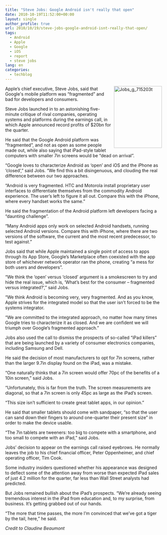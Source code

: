 ```yaml
---
title: "Steve Jobs: Google Android isn't really that open"
date: 2010-10-19T11:52:00+00:00
layout: single
author_profile: true
url: 2010/10/19/steve-jobs-google-android-isnt-really-that-open/
tags:
  - Android
  - Apple
  - Google
  - iOS
  - report
  - steve jobs
lang: en
categories: 
  - techblog
---
```

[<img title="Jobs_g_715203t" border="0" alt="Jobs_g_715203t" align="right" src="http://lh3.ggpht.com/_vaUVXcmC3OI/TL1_fVK0e2I/AAAAAAAACuw/I2Fl8moxCg0/Jobs_g_715203t_thumb%5B3%5D.jpg?imgmax=800" width="154" height="199" />](http://lh3.ggpht.com/_vaUVXcmC3OI/TL1_dyM2ApI/AAAAAAAACus/K9wZ_3AaZN4/s1600-h/Jobs_g_715203t%5B5%5D.jpg)Apple’s chief executive, Steve Jobs, said that Google's mobile platform was “fragmented” and bad for developers and consumers.

Steve Jobs launched in to an astonishing five-minute critique of rival companies, operating systems and platforms during the earnings call, in which Apple announced record profits of $20bn for the quarter.

He said that the Google Android platform was “fragmented”, and not as open as some people made out, while also saying that iPad-style tablet computers with smaller 7in screens would be “dead on arrival”.

“Google loves to characterize Android as ‘open’ and iOS and the iPhone as ‘closed’,” said Jobs. “We find this a bit disingenuous, and clouding the real difference between our two approaches.

“Android is very fragmented. HTC and Motorola install proprietary user interfaces to differentiate themselves from the commodity Android experience. The user’s left to figure it all out. Compare this with the iPhone, where every handset works the same.”

He said the fragmentation of the Android platform left developers facing a “daunting challenge”.

“Many Android apps only work on selected Android handsets, running selected Android versions. Compare this with iPhone, where there are two versions of the software, the current and the most recent predecessor, to test against.”

Jobs said that while Apple maintained a single point of access to apps through its App Store, Google’s Marketplace often coexisted with the app store of whichever network operator ran the phone, creating “a mess for both users and developers”.

“We think the ‘open’ versus ‘closed’ argument is a smokescreen to try and hide the real issue, which is, ‘What’s best for the consumer – fragmented versus integrated?’,” said Jobs.

“We think Android is becoming very, very fragmented. And as you know, Apple strives for the integrated model so that the user isn’t forced to be the systems integrator.

“We are committed to the integrated approach, no matter how many times Google tries to characterize it as closed. And we are confident we will triumph over Google’s fragmented approach.”

Jobs also used the call to dismiss the prospects of so-called “iPad killers” that are being launched by a variety of consumer electronics companies, including Samsung and Dell.

He said the decision of most manufacturers to opt for 7in screens, rather than the larger 9.7in display found on the iPad, was a mistake.

“One naturally thinks that a 7in screen would offer 70pc of the benefits of a 10in screen,” said Jobs.

“Unfortunately, this is far from the truth. The screen measurements are diagonal, so that a 7in screen is only 45pc as large as the iPad’s screen.

“This size isn’t sufficient to create great tablet apps, in our opinion.”

He said that smaller tablets should come with sandpaper, “so that the user can sand down their fingers to around one-quarter their present size” in order to make the device usable.

“The 7in tablets are tweeners: too big to compete with a smartphone, and too small to compete with an iPad,” said Jobs.

Jobs’ decision to appear on the earnings call raised eyebrows. He normally leaves the job to his chief financial officer, Peter Oppenheimer, and chief operating officer, Tim Cook.

Some industry insiders questioned whether his appearance was designed to deflect some of the attention away from worse than expected iPad sales of just 4.2 million for the quarter, far less than Wall Street analysts had predicted.

But Jobs remained bullish about the iPad’s prospects. “We’re already seeing tremendous interest in the iPad from education and, to my surprise, from business. It’s getting grabbed out of our hands.

“The more that time passes, the more I’m convinced that we’ve got a tiger by the tail, here,” he said.

_Credit to Claudine Beaumont_